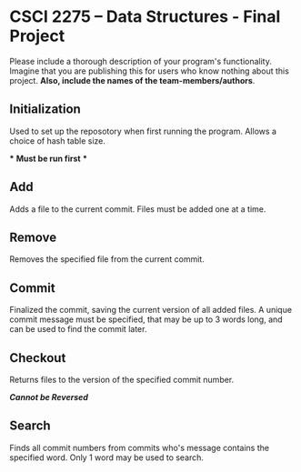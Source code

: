 # CSCI 2275 – Data Structures - Final Project

Please include a thorough description of your program's functionality. Imagine that you are publishing this for users who know nothing about this project. **Also, include the names of the team-members/authors**. 

## Initialization

  Used to set up the reposotory when first running the program. Allows a choice of hash table size. 
  
  **\*** **Must be run first** **\***
  
## Add

  Adds a file to the current commit. Files must be added one at a time.
  
## Remove

 Removes the specified file from the current commit. 
  
## Commit

  Finalized the commit, saving the current version of all added files. A unique commit message must be specified, that may be up to 3 words long, and can be used to find the commit later.
  
## Checkout

  Returns files to the version of the specified commit number. 
  
  ***Cannot be Reversed***
  
## Search

   Finds all commit numbers from commits who's message contains the specified word. Only 1 word may be used to search.
  
